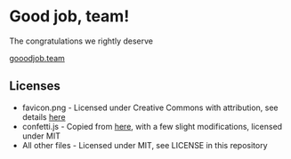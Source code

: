 # Good job, team!
The congratulations we rightly deserve

[gooodjob.team](https://gooodjob.team)

## Licenses

* favicon.png - Licensed under Creative Commons with attribution, see details [here](https://commons.wikimedia.org/wiki/File:Emojione_1F389.svg#Licensing)
* confetti.js - Copied from [here](https://codepen.io/jonathanbell/pen/OvYVYw), with a few slight modifications, licensed under MIT
* All other files - Licensed under MIT, see LICENSE in this repository
